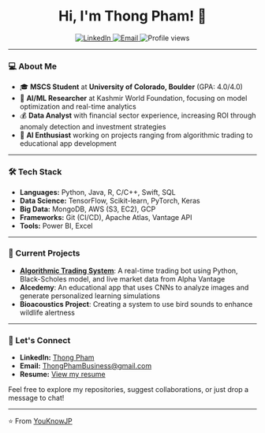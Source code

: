 <h1 align="center">Hi, I'm Thong Pham! 👋</h1>

<p align="center">
  <a href="https://www.linkedin.com/in/tpdatascience/">
    <img src="https://img.shields.io/badge/LinkedIn-Connect-blue" alt="LinkedIn">
  </a>
  <a href="mailto:ThongPhamBusiness@gmail.com">
    <img src="https://img.shields.io/badge/Email-Contact-orange" alt="Email">
  </a>
  <img src="https://komarev.com/ghpvc/?username=YouKnowJP&color=brightgreen" alt="Profile views" />
</p>

---

### 💻 About Me
- 🎓 **MSCS Student** at **University of Colorado, Boulder** (GPA: 4.0/4.0)
- 💼 **AI/ML Researcher** at Kashmir World Foundation, focusing on model optimization and real-time analytics
- 💰 **Data Analyst** with financial sector experience, increasing ROI through anomaly detection and investment strategies
- 🚀 **AI Enthusiast** working on projects ranging from algorithmic trading to educational app development

---

### 🛠 Tech Stack
- **Languages:** Python, Java, R, C/C++, Swift, SQL
- **Data Science:** TensorFlow, Scikit-learn, PyTorch, Keras
- **Big Data:** MongoDB, AWS (S3, EC2), GCP
- **Frameworks:** Git (CI/CD), Apache Atlas, Vantage API
- **Tools:** Power BI, Excel

---

### 🚀 Current Projects
- **[Algorithmic Trading System](https://github.com/YouKnowJP/Black-Scholes-Model-Trading)**: A real-time trading bot using Python, Black-Scholes model, and live market data from Alpha Vantage
- **AIcedemy**: An educational app that uses CNNs to analyze images and generate personalized learning simulations
- **Bioacoustics Project**: Creating a system to use bird sounds to enhance wildlife alertness

---

### 🌟 Let's Connect
- **LinkedIn:** [Thong Pham](https://www.linkedin.com/in/tpdatascience)
- **Email:** ThongPhamBusiness@gmail.com
- **Resume:** [View my resume](https://github.com/YouKnowJP/YouKnowJP/blob/main/Thong%20Pham%20Resume%201.docx.pdf)

Feel free to explore my repositories, suggest collaborations, or just drop a message to chat!

---

⭐️ From [YouKnowJP](https://github.com/YouKnowJP)
